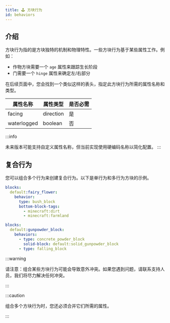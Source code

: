 ```yaml
---
title: 🕹️ 方块行为
id: behaviors
---
```


## 介绍

方块行为指的是方块独特的机制和物理特性。一些方块行为基于某些属性工作。例如：
- 作物方块需要一个 `age` 属性来跟踪生长阶段
- 门需要一个 `hinge` 属性来确定左/右部分

在后续页面中，您会找到一个类似这样的表头，指定此方块行为所需的属性名称和类型。

| 属性名称 | 属性类型 | 是否必需 |
|---|---|---|
| facing | direction | 是 |
| waterlogged | boolean | 否 |

:::info

未来版本可能支持自定义属性名称，但当前实现使用硬编码名称以简化配置。
:::

## 复合行为

您可以组合多个行为来创建复合行为。以下是单行为和多行为方块的示例。

```yaml
blocks:
  default:fairy_flower:
    behavior:
      type: bush_block
      bottom-block-tags:
        - minecraft:dirt
        - minecraft:farmland
```
```yml
blocks:
  default:gunpowder_block:
    behaviors:
      - type: concrete_powder_block
        solid-block: default:solid_gunpowder_block
      - type: falling_block
```

:::warning

请注意：组合某些方块行为可能会导致意外冲突。如果您遇到问题，请联系支持人员，我们将尽力解决任何冲突。

:::

:::caution

组合多个方块行为时，您还必须合并它们所需的属性。

:::
